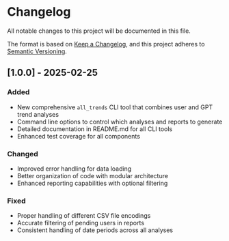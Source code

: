 # Changelog

All notable changes to this project will be documented in this file.

The format is based on [Keep a Changelog](https://keepachangelog.com/en/1.0.0/),
and this project adheres to [Semantic Versioning](https://semver.org/spec/v2.0.0.html).

## [1.0.0] - 2025-02-25

### Added
- New comprehensive `all_trends` CLI tool that combines user and GPT trend analyses
- Command line options to control which analyses and reports to generate
- Detailed documentation in README.md for all CLI tools
- Enhanced test coverage for all components

### Changed
- Improved error handling for data loading
- Better organization of code with modular architecture
- Enhanced reporting capabilities with optional filtering

### Fixed
- Proper handling of different CSV file encodings
- Accurate filtering of pending users in reports
- Consistent handling of date periods across all analyses
